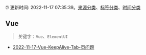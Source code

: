 :alarm_clock: 更新时间: 2022-11-17 07:35:39。[来源分类](../README.md)、[标签分类](../TAGS.md)、[时间分类](../TIMELINE.md)

## Vue


> 关键字：`Vue`、`ElementUI`



- [2022-11-17-Vue-KeepAlive-Tab-页问题](https://www.v2ex.com/t/895952) 